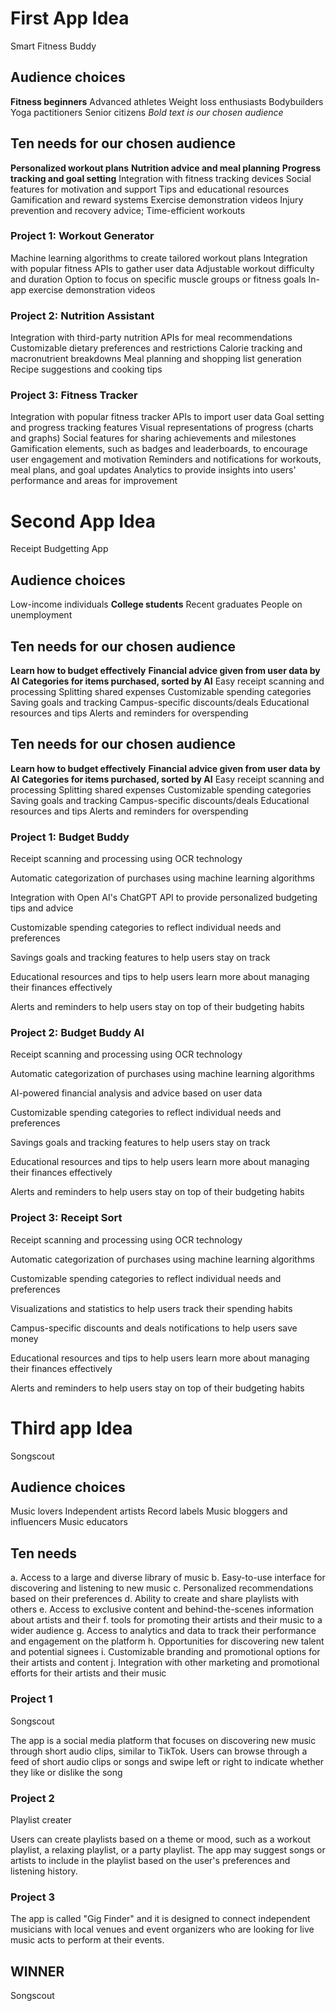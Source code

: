 # First App Idea

Smart Fitness Buddy

## Audience choices

**Fitness beginners**
Advanced athletes
Weight loss enthusiasts
Bodybuilders
Yoga pactitioners
Senior citizens
*Bold text is our chosen audience*

## Ten needs for our chosen audience

**Personalized workout plans**
**Nutrition advice and meal planning**
**Progress tracking and goal setting**
Integration with fitness tracking devices
Social features for motivation and support
Tips and educational resources
Gamification and reward systems
Exercise demonstration videos
Injury prevention and recovery advice; Time-efficient workouts

### Project 1: Workout Generator

Machine learning algorithms to create tailored workout plans
Integration with popular fitness APIs to gather user data
Adjustable workout difficulty and duration
Option to focus on specific muscle groups or fitness goals
In-app exercise demonstration videos

### Project 2: Nutrition Assistant

Integration with third-party nutrition APIs for meal recommendations
Customizable dietary preferences and restrictions
Calorie tracking and macronutrient breakdowns
Meal planning and shopping list generation
Recipe suggestions and cooking tips

### Project 3: Fitness Tracker

Integration with popular fitness tracker APIs to import user data
Goal setting and progress tracking features
Visual representations of progress (charts and graphs)
Social features for sharing achievements and milestones
Gamification elements, such as badges and leaderboards, to encourage user engagement and motivation
Reminders and notifications for workouts, meal plans, and goal updates
Analytics to provide insights into users' performance and areas for improvement




# Second App Idea

Receipt Budgetting App

## Audience choices

Low-income individuals
**College students**
Recent graduates
People on unemployment

## Ten needs for our chosen audience

**Learn how to budget effectively**
**Financial advice given from user data by AI**
**Categories for items purchased, sorted by AI**
Easy receipt scanning and processing
Splitting shared expenses
Customizable spending categories
Saving goals and tracking
Campus-specific discounts/deals
Educational resources and tips
Alerts and reminders for overspending

## Ten needs for our chosen audience

**Learn how to budget effectively**
**Financial advice given from user data by AI**
**Categories for items purchased, sorted by AI**
Easy receipt scanning and processing
Splitting shared expenses
Customizable spending categories
Saving goals and tracking
Campus-specific discounts/deals
Educational resources and tips
Alerts and reminders for overspending

### Project 1: Budget Buddy

Receipt scanning and processing using OCR technology

Automatic categorization of purchases using machine learning algorithms

Integration with Open AI's ChatGPT API to provide personalized budgeting tips and advice

Customizable spending categories to reflect individual needs and preferences

Savings goals and tracking features to help users stay on track

Educational resources and tips to help users learn more about managing their finances effectively

Alerts and reminders to help users stay on top of their budgeting habits

### Project 2: Budget Buddy AI

Receipt scanning and processing using OCR technology

Automatic categorization of purchases using machine learning algorithms

AI-powered financial analysis and advice based on user data

Customizable spending categories to reflect individual needs and preferences

Savings goals and tracking features to help users stay on track

Educational resources and tips to help users learn more about managing their finances effectively

Alerts and reminders to help users stay on top of their budgeting habits


### Project 3: Receipt Sort

Receipt scanning and processing using OCR technology

Automatic categorization of purchases using machine learning algorithms

Customizable spending categories to reflect individual needs and preferences

Visualizations and statistics to help users track their spending habits

Campus-specific discounts and deals notifications to help users save money

Educational resources and tips to help users learn more about managing their finances effectively

Alerts and reminders to help users stay on top of their budgeting habits



# Third app Idea

Songscout

## Audience choices
Music lovers
Independent artists
Record labels
Music bloggers and influencers
Music educators

## Ten needs

a. Access to a large and diverse library of music
b. Easy-to-use interface for discovering and listening to new music
c. Personalized recommendations based on their preferences
d. Ability to create and share playlists with others
e. Access to exclusive content and behind-the-scenes information about artists and their 
f. tools for promoting their artists and their music to a wider audience
g. Access to analytics and data to track their performance and engagement on the platform
h. Opportunities for discovering new talent and potential signees
i. Customizable branding and promotional options for their artists and content
j. Integration with other marketing and promotional efforts for their artists and their music

### Project 1

Songscout

The app is a social media platform that focuses on discovering new music through short audio clips, similar to TikTok. Users can browse through a feed of short audio clips or songs and swipe left or right to indicate whether they like or dislike the song

### Project 2

Playlist creater

Users can create playlists based on a theme or mood, such as a workout playlist, a relaxing playlist, or a party playlist. The app may suggest songs or artists to include in the playlist based on the user's preferences and listening history.

### Project 3

The app is called "Gig Finder" and it is designed to connect independent musicians with local venues and event organizers who are looking for live music acts to perform at their events.


## WINNER

Songscout

